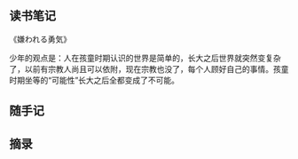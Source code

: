 ## 读书笔记

《嫌われる勇気》

少年的观点是：人在孩童时期认识的世界是简单的，长大之后世界就突然变复杂了，以前有宗教人尚且可以依附，现在宗教也没了，每个人顾好自己的事情。孩童时期坐等的“可能性”长大之后全都变成了不可能。



## 随手记


## 摘录